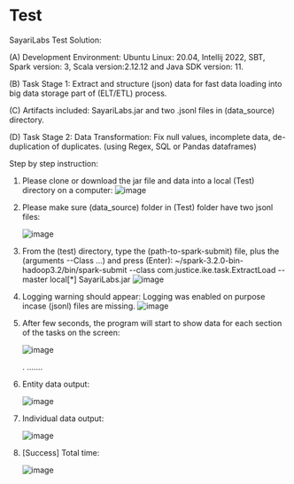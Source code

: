 # Test
SayariLabs Test Solution:

(A) Development Environment: Ubuntu Linux: 20.04, Intellij 2022, SBT, Spark version: 3, Scala version:2.12.12 and Java SDK version: 11.

(B) Task Stage 1: Extract and structure (json) data for fast data loading into big data storage part of (ELT/ETL) process.

(C) Artifacts included: SayariLabs.jar and two .jsonl files in (data_source) directory.

(D) Task Stage 2: Data Transformation: Fix null values, incomplete data, de-duplication of duplicates. (using Regex, SQL or Pandas dataframes)

Step by step instruction:

1. Please clone or download the jar file and data into a local (Test) directory on a computer: 
 ![image](https://user-images.githubusercontent.com/106841986/171950523-71c278ea-47e5-4f02-9940-cb6e220f3905.png)
2. Please make sure (data_source) folder in (Test) folder have two jsonl files:

   ![image](https://user-images.githubusercontent.com/106841986/171950753-d7bfe74b-a16f-45fa-b990-aab6d9260536.png)
 
3. From the (test) directory, type the (path-to-spark-submit) file, plus the (arguments --Class ...) and press (Enter): ~/spark-3.2.0-bin-hadoop3.2/bin/spark-submit --class com.justice.ike.task.ExtractLoad --master local[*] SayariLabs.jar 
![image](https://user-images.githubusercontent.com/106841986/171951026-e46f26da-6c3f-4ef8-8e2a-54c3f922b3bf.png)

4. Logging warning should appear: Logging was enabled on purpose incase (jsonl) files are missing.
![image](https://user-images.githubusercontent.com/106841986/171953955-4998b373-a04a-4957-a6b5-c0cbec35315a.png)

5. After few seconds, the program will start to show data for each section of the tasks on the screen: 

   ![image](https://user-images.githubusercontent.com/106841986/171954395-82ab207d-1117-4157-9b42-b5a017349816.png)

   . .......

6. Entity data output: 

   ![image](https://user-images.githubusercontent.com/106841986/171954522-89d30096-2cc5-4170-89d2-08786258d948.png)

7. Individual data output: 

   ![image](https://user-images.githubusercontent.com/106841986/171965470-6df170dc-f1b2-43ec-94a0-9fa3cc9b667e.png)

 
8.  [Success] Total time: 

     ![image](https://user-images.githubusercontent.com/106841986/171955282-eebb47e3-600f-46b7-9232-47c3c8b2723b.png)








